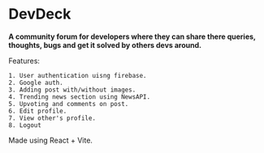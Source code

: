 
# DevDeck

**A community forum for developers where they can share there queries, thoughts, bugs and get it solved by others devs around.**

Features:

    1. User authentication uisng firebase.
    2. Google auth.
    3. Adding post with/without images.
    4. Trending news section using NewsAPI.
    5. Upvoting and comments on post.
    6. Edit profile.
    7. View other's profile.
    8. Logout

Made using React + Vite.
